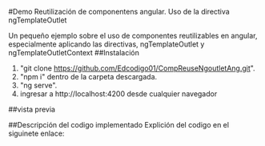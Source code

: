 #Demo Reutilización de componentens angular. Uso de la directiva ngTemplateOutlet

Un pequeño ejemplo sobre el uso de componentes reutilizables en angular, especialmente aplicando las directivas, ngTemplateOutlet y ngTemplateOutletContext
##Instalación

1. "git clone https://github.com/Edcodigo01/CompReuseNgoutletAng.git".
2. "npm i" dentro de la carpeta descargada.
3. "ng serve".
4. ingresar a http://localhost:4200 desde cualquier navegador

##vista previa

##Descripción del codigo implementado
Explición del codigo en el siguinete enlace:
